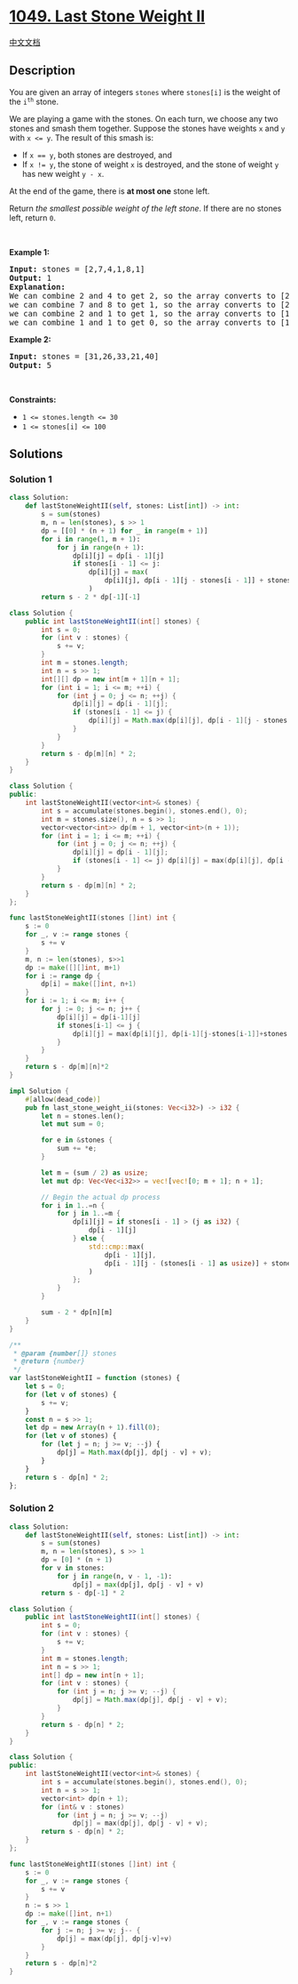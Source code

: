 # [1049. Last Stone Weight II](https://leetcode.com/problems/last-stone-weight-ii)

[中文文档](./solution/1000-1099/1049.Last%20Stone%20Weight%20II/README.md)

<!-- tags:Array,Dynamic Programming -->

## Description

<p>You are given an array of integers <code>stones</code> where <code>stones[i]</code> is the weight of the <code>i<sup>th</sup></code> stone.</p>

<p>We are playing a game with the stones. On each turn, we choose any two stones and smash them together. Suppose the stones have weights <code>x</code> and <code>y</code> with <code>x &lt;= y</code>. The result of this smash is:</p>

<ul>
	<li>If <code>x == y</code>, both stones are destroyed, and</li>
	<li>If <code>x != y</code>, the stone of weight <code>x</code> is destroyed, and the stone of weight <code>y</code> has new weight <code>y - x</code>.</li>
</ul>

<p>At the end of the game, there is <strong>at most one</strong> stone left.</p>

<p>Return <em>the smallest possible weight of the left stone</em>. If there are no stones left, return <code>0</code>.</p>

<p>&nbsp;</p>
<p><strong class="example">Example 1:</strong></p>

<pre>
<strong>Input:</strong> stones = [2,7,4,1,8,1]
<strong>Output:</strong> 1
<strong>Explanation:</strong>
We can combine 2 and 4 to get 2, so the array converts to [2,7,1,8,1] then,
we can combine 7 and 8 to get 1, so the array converts to [2,1,1,1] then,
we can combine 2 and 1 to get 1, so the array converts to [1,1,1] then,
we can combine 1 and 1 to get 0, so the array converts to [1], then that&#39;s the optimal value.
</pre>

<p><strong class="example">Example 2:</strong></p>

<pre>
<strong>Input:</strong> stones = [31,26,33,21,40]
<strong>Output:</strong> 5
</pre>

<p>&nbsp;</p>
<p><strong>Constraints:</strong></p>

<ul>
	<li><code>1 &lt;= stones.length &lt;= 30</code></li>
	<li><code>1 &lt;= stones[i] &lt;= 100</code></li>
</ul>

## Solutions

### Solution 1

<!-- tabs:start -->

```python
class Solution:
    def lastStoneWeightII(self, stones: List[int]) -> int:
        s = sum(stones)
        m, n = len(stones), s >> 1
        dp = [[0] * (n + 1) for _ in range(m + 1)]
        for i in range(1, m + 1):
            for j in range(n + 1):
                dp[i][j] = dp[i - 1][j]
                if stones[i - 1] <= j:
                    dp[i][j] = max(
                        dp[i][j], dp[i - 1][j - stones[i - 1]] + stones[i - 1]
                    )
        return s - 2 * dp[-1][-1]
```

```java
class Solution {
    public int lastStoneWeightII(int[] stones) {
        int s = 0;
        for (int v : stones) {
            s += v;
        }
        int m = stones.length;
        int n = s >> 1;
        int[][] dp = new int[m + 1][n + 1];
        for (int i = 1; i <= m; ++i) {
            for (int j = 0; j <= n; ++j) {
                dp[i][j] = dp[i - 1][j];
                if (stones[i - 1] <= j) {
                    dp[i][j] = Math.max(dp[i][j], dp[i - 1][j - stones[i - 1]] + stones[i - 1]);
                }
            }
        }
        return s - dp[m][n] * 2;
    }
}
```

```cpp
class Solution {
public:
    int lastStoneWeightII(vector<int>& stones) {
        int s = accumulate(stones.begin(), stones.end(), 0);
        int m = stones.size(), n = s >> 1;
        vector<vector<int>> dp(m + 1, vector<int>(n + 1));
        for (int i = 1; i <= m; ++i) {
            for (int j = 0; j <= n; ++j) {
                dp[i][j] = dp[i - 1][j];
                if (stones[i - 1] <= j) dp[i][j] = max(dp[i][j], dp[i - 1][j - stones[i - 1]] + stones[i - 1]);
            }
        }
        return s - dp[m][n] * 2;
    }
};
```

```go
func lastStoneWeightII(stones []int) int {
	s := 0
	for _, v := range stones {
		s += v
	}
	m, n := len(stones), s>>1
	dp := make([][]int, m+1)
	for i := range dp {
		dp[i] = make([]int, n+1)
	}
	for i := 1; i <= m; i++ {
		for j := 0; j <= n; j++ {
			dp[i][j] = dp[i-1][j]
			if stones[i-1] <= j {
				dp[i][j] = max(dp[i][j], dp[i-1][j-stones[i-1]]+stones[i-1])
			}
		}
	}
	return s - dp[m][n]*2
}
```

```rust
impl Solution {
    #[allow(dead_code)]
    pub fn last_stone_weight_ii(stones: Vec<i32>) -> i32 {
        let n = stones.len();
        let mut sum = 0;

        for e in &stones {
            sum += *e;
        }

        let m = (sum / 2) as usize;
        let mut dp: Vec<Vec<i32>> = vec![vec![0; m + 1]; n + 1];

        // Begin the actual dp process
        for i in 1..=n {
            for j in 1..=m {
                dp[i][j] = if stones[i - 1] > (j as i32) {
                    dp[i - 1][j]
                } else {
                    std::cmp::max(
                        dp[i - 1][j],
                        dp[i - 1][j - (stones[i - 1] as usize)] + stones[i - 1]
                    )
                };
            }
        }

        sum - 2 * dp[n][m]
    }
}
```

```js
/**
 * @param {number[]} stones
 * @return {number}
 */
var lastStoneWeightII = function (stones) {
    let s = 0;
    for (let v of stones) {
        s += v;
    }
    const n = s >> 1;
    let dp = new Array(n + 1).fill(0);
    for (let v of stones) {
        for (let j = n; j >= v; --j) {
            dp[j] = Math.max(dp[j], dp[j - v] + v);
        }
    }
    return s - dp[n] * 2;
};
```

<!-- tabs:end -->

### Solution 2

<!-- tabs:start -->

```python
class Solution:
    def lastStoneWeightII(self, stones: List[int]) -> int:
        s = sum(stones)
        m, n = len(stones), s >> 1
        dp = [0] * (n + 1)
        for v in stones:
            for j in range(n, v - 1, -1):
                dp[j] = max(dp[j], dp[j - v] + v)
        return s - dp[-1] * 2
```

```java
class Solution {
    public int lastStoneWeightII(int[] stones) {
        int s = 0;
        for (int v : stones) {
            s += v;
        }
        int m = stones.length;
        int n = s >> 1;
        int[] dp = new int[n + 1];
        for (int v : stones) {
            for (int j = n; j >= v; --j) {
                dp[j] = Math.max(dp[j], dp[j - v] + v);
            }
        }
        return s - dp[n] * 2;
    }
}
```

```cpp
class Solution {
public:
    int lastStoneWeightII(vector<int>& stones) {
        int s = accumulate(stones.begin(), stones.end(), 0);
        int n = s >> 1;
        vector<int> dp(n + 1);
        for (int& v : stones)
            for (int j = n; j >= v; --j)
                dp[j] = max(dp[j], dp[j - v] + v);
        return s - dp[n] * 2;
    }
};
```

```go
func lastStoneWeightII(stones []int) int {
	s := 0
	for _, v := range stones {
		s += v
	}
	n := s >> 1
	dp := make([]int, n+1)
	for _, v := range stones {
		for j := n; j >= v; j-- {
			dp[j] = max(dp[j], dp[j-v]+v)
		}
	}
	return s - dp[n]*2
}
```

<!-- tabs:end -->

<!-- end -->
